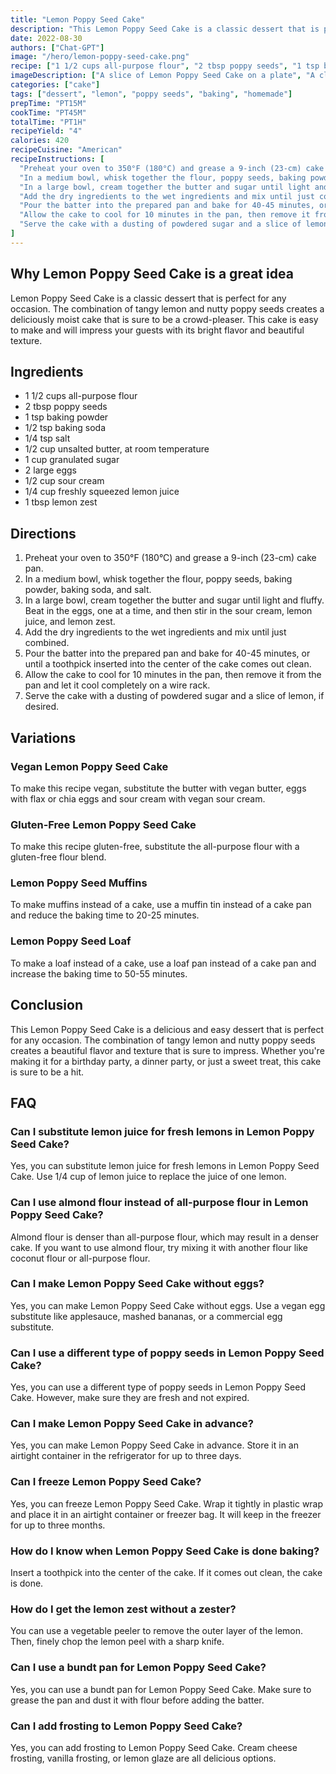 ```yaml
---
title: "Lemon Poppy Seed Cake"
description: "This Lemon Poppy Seed Cake is a classic dessert that is perfect for any occasion. The combination of tangy lemon and nutty poppy seeds creates a deliciously moist cake that is sure to be a crowd-pleaser."
date: 2022-08-30
authors: ["Chat-GPT"]
image: "/hero/lemon-poppy-seed-cake.png"
recipe: ["1 1/2 cups all-purpose flour", "2 tbsp poppy seeds", "1 tsp baking powder", "1/2 tsp baking soda", "1/4 tsp salt", "1/2 cup unsalted butter", "1 cup granulated sugar", "2 large eggs", "1/2 cup sour cream", "1/4 cup freshly squeezed lemon juice", "1 tbsp lemon zest"]
imageDescription: ["A slice of Lemon Poppy Seed Cake on a plate", "A close-up of the texture of the cake", "A lemon and some poppy seeds on the side of the plate", "A cup of coffee next to the cake"]
categories: ["cake"]
tags: ["dessert", "lemon", "poppy seeds", "baking", "homemade"]
prepTime: "PT15M"
cookTime: "PT45M"
totalTime: "PT1H"
recipeYield: "4"
calories: 420
recipeCuisine: "American"
recipeInstructions: [
  "Preheat your oven to 350°F (180°C) and grease a 9-inch (23-cm) cake pan.",
  "In a medium bowl, whisk together the flour, poppy seeds, baking powder, baking soda, and salt.",
  "In a large bowl, cream together the butter and sugar until light and fluffy. Beat in the eggs, one at a time, and then stir in the sour cream, lemon juice, and lemon zest.",
  "Add the dry ingredients to the wet ingredients and mix until just combined.",
  "Pour the batter into the prepared pan and bake for 40-45 minutes, or until a toothpick inserted into the center of the cake comes out clean.",
  "Allow the cake to cool for 10 minutes in the pan, then remove it from the pan and let it cool completely on a wire rack.",
  "Serve the cake with a dusting of powdered sugar and a slice of lemon, if desired."
]
---
```


## Why Lemon Poppy Seed Cake is a great idea

Lemon Poppy Seed Cake is a classic dessert that is perfect for any occasion. The combination of tangy lemon and nutty poppy seeds creates a deliciously moist cake that is sure to be a crowd-pleaser. This cake is easy to make and will impress your guests with its bright flavor and beautiful texture.

## Ingredients

- 1 1/2 cups all-purpose flour
- 2 tbsp poppy seeds
- 1 tsp baking powder
- 1/2 tsp baking soda
- 1/4 tsp salt
- 1/2 cup unsalted butter, at room temperature
- 1 cup granulated sugar
- 2 large eggs
- 1/2 cup sour cream
- 1/4 cup freshly squeezed lemon juice
- 1 tbsp lemon zest

## Directions

1. Preheat your oven to 350°F (180°C) and grease a 9-inch (23-cm) cake pan.
2. In a medium bowl, whisk together the flour, poppy seeds, baking powder, baking soda, and salt.
3. In a large bowl, cream together the butter and sugar until light and fluffy. Beat in the eggs, one at a time, and then stir in the sour cream, lemon juice, and lemon zest.
4. Add the dry ingredients to the wet ingredients and mix until just combined.
5. Pour the batter into the prepared pan and bake for 40-45 minutes, or until a toothpick inserted into the center of the cake comes out clean.
6. Allow the cake to cool for 10 minutes in the pan, then remove it from the pan and let it cool completely on a wire rack.
7. Serve the cake with a dusting of powdered sugar and a slice of lemon, if desired.

## Variations

### Vegan Lemon Poppy Seed Cake
To make this recipe vegan, substitute the butter with vegan butter, eggs with flax or chia eggs and sour cream with vegan sour cream.

### Gluten-Free Lemon Poppy Seed Cake
To make this recipe gluten-free, substitute the all-purpose flour with a gluten-free flour blend.

### Lemon Poppy Seed Muffins
To make muffins instead of a cake, use a muffin tin instead of a cake pan and reduce the baking time to 20-25 minutes.

### Lemon Poppy Seed Loaf
To make a loaf instead of a cake, use a loaf pan instead of a cake pan and increase the baking time to 50-55 minutes.

## Conclusion

This Lemon Poppy Seed Cake is a delicious and easy dessert that is perfect for any occasion. The combination of tangy lemon and nutty poppy seeds creates a beautiful flavor and texture that is sure to impress. Whether you're making it for a birthday party, a dinner party, or just a sweet treat, this cake is sure to be a hit.

## FAQ

### Can I substitute lemon juice for fresh lemons in Lemon Poppy Seed Cake?

Yes, you can substitute lemon juice for fresh lemons in Lemon Poppy Seed Cake. Use 1/4 cup of lemon juice to replace the juice of one lemon.

### Can I use almond flour instead of all-purpose flour in Lemon Poppy Seed Cake?

Almond flour is denser than all-purpose flour, which may result in a denser cake. If you want to use almond flour, try mixing it with another flour like coconut flour or all-purpose flour.

### Can I make Lemon Poppy Seed Cake without eggs?

Yes, you can make Lemon Poppy Seed Cake without eggs. Use a vegan egg substitute like applesauce, mashed bananas, or a commercial egg substitute.

### Can I use a different type of poppy seeds in Lemon Poppy Seed Cake?

Yes, you can use a different type of poppy seeds in Lemon Poppy Seed Cake. However, make sure they are fresh and not expired.

### Can I make Lemon Poppy Seed Cake in advance?

Yes, you can make Lemon Poppy Seed Cake in advance. Store it in an airtight container in the refrigerator for up to three days.

### Can I freeze Lemon Poppy Seed Cake?

Yes, you can freeze Lemon Poppy Seed Cake. Wrap it tightly in plastic wrap and place it in an airtight container or freezer bag. It will keep in the freezer for up to three months.

### How do I know when Lemon Poppy Seed Cake is done baking?

Insert a toothpick into the center of the cake. If it comes out clean, the cake is done.

### How do I get the lemon zest without a zester?

You can use a vegetable peeler to remove the outer layer of the lemon. Then, finely chop the lemon peel with a sharp knife.

### Can I use a bundt pan for Lemon Poppy Seed Cake?

Yes, you can use a bundt pan for Lemon Poppy Seed Cake. Make sure to grease the pan and dust it with flour before adding the batter.

### Can I add frosting to Lemon Poppy Seed Cake?

Yes, you can add frosting to Lemon Poppy Seed Cake. Cream cheese frosting, vanilla frosting, or lemon glaze are all delicious options.